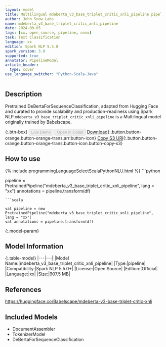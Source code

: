 ```yaml
---
layout: model
title: Multilingual mdeberta_v3_base_triplet_critic_xnli_pipeline pipeline DeBertaForSequenceClassification from Babelscape
author: John Snow Labs
name: mdeberta_v3_base_triplet_critic_xnli_pipeline
date: 2024-09-05
tags: [xx, open_source, pipeline, onnx]
task: Text Classification
language: xx
edition: Spark NLP 5.5.0
spark_version: 3.0
supported: true
annotator: PipelineModel
article_header:
  type: cover
use_language_switcher: "Python-Scala-Java"
---
```


## Description

Pretrained DeBertaForSequenceClassification, adapted from Hugging Face and curated to provide scalability and production-readiness using Spark NLP.`mdeberta_v3_base_triplet_critic_xnli_pipeline` is a Multilingual model originally trained by Babelscape.

{:.btn-box}
<button class="button button-orange" disabled>Live Demo</button>
<button class="button button-orange" disabled>Open in Colab</button>
[Download](https://s3.amazonaws.com/auxdata.johnsnowlabs.com/public/models/mdeberta_v3_base_triplet_critic_xnli_pipeline_xx_5.5.0_3.0_1725561952627.zip){:.button.button-orange.button-orange-trans.arr.button-icon}
[Copy S3 URI](s3://auxdata.johnsnowlabs.com/public/models/mdeberta_v3_base_triplet_critic_xnli_pipeline_xx_5.5.0_3.0_1725561952627.zip){:.button.button-orange.button-orange-trans.button-icon.button-copy-s3}

## How to use



<div class="tabs-box" markdown="1">
{% include programmingLanguageSelectScalaPythonNLU.html %}
```python

pipeline = PretrainedPipeline("mdeberta_v3_base_triplet_critic_xnli_pipeline", lang = "xx")
annotations =  pipeline.transform(df)   

```
```scala

val pipeline = new PretrainedPipeline("mdeberta_v3_base_triplet_critic_xnli_pipeline", lang = "xx")
val annotations = pipeline.transform(df)

```
</div>

{:.model-param}
## Model Information

{:.table-model}
|---|---|
|Model Name:|mdeberta_v3_base_triplet_critic_xnli_pipeline|
|Type:|pipeline|
|Compatibility:|Spark NLP 5.5.0+|
|License:|Open Source|
|Edition:|Official|
|Language:|xx|
|Size:|907.5 MB|

## References

https://huggingface.co/Babelscape/mdeberta-v3-base-triplet-critic-xnli

## Included Models

- DocumentAssembler
- TokenizerModel
- DeBertaForSequenceClassification